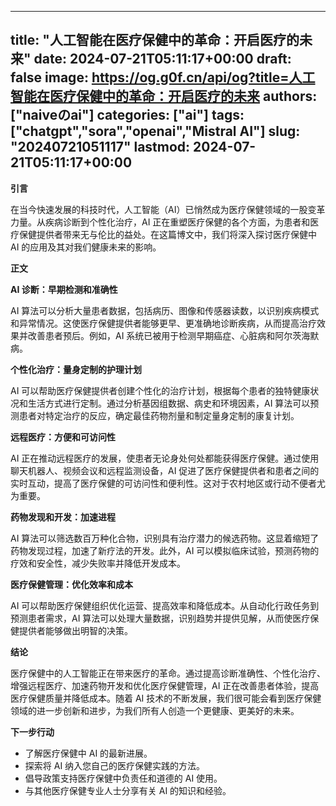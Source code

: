 
---
title: "人工智能在医疗保健中的革命：开启医疗的未来"
date: 2024-07-21T05:11:17+00:00
draft: false
image: https://og.g0f.cn/api/og?title=人工智能在医疗保健中的革命：开启医疗的未来
authors: ["naiveのai"]
categories: ["ai"]
tags: ["chatgpt","sora","openai","Mistral AI"]
slug: "20240721051117"
lastmod: 2024-07-21T05:11:17+00:00
---
**引言**

在当今快速发展的科技时代，人工智能（AI）已悄然成为医疗保健领域的一股变革力量。从疾病诊断到个性化治疗，AI 正在重塑医疗保健的各个方面，为患者和医疗保健提供者带来无与伦比的益处。在这篇博文中，我们将深入探讨医疗保健中 AI 的应用及其对我们健康未来的影响。

**正文**

**AI 诊断：早期检测和准确性**

AI 算法可以分析大量患者数据，包括病历、图像和传感器读数，以识别疾病模式和异常情况。这使医疗保健提供者能够更早、更准确地诊断疾病，从而提高治疗效果并改善患者预后。例如，AI 系统已被用于检测早期癌症、心脏病和阿尔茨海默病。

**个性化治疗：量身定制的护理计划**

AI 可以帮助医疗保健提供者创建个性化的治疗计划，根据每个患者的独特健康状况和生活方式进行定制。通过分析基因组数据、病史和环境因素，AI 算法可以预测患者对特定治疗的反应，确定最佳药物剂量和制定量身定制的康复计划。

**远程医疗：方便和可访问性**

AI 正在推动远程医疗的发展，使患者无论身处何处都能获得医疗保健。通过使用聊天机器人、视频会议和远程监测设备，AI 促进了医疗保健提供者和患者之间的实时互动，提高了医疗保健的可访问性和便利性。这对于农村地区或行动不便者尤为重要。

**药物发现和开发：加速进程**

AI 算法可以筛选数百万种化合物，识别具有治疗潜力的候选药物。这显着缩短了药物发现过程，加速了新疗法的开发。此外，AI 可以模拟临床试验，预测药物的疗效和安全性，减少失败率并降低开发成本。

**医疗保健管理：优化效率和成本**

AI 可以帮助医疗保健组织优化运营、提高效率和降低成本。从自动化行政任务到预测患者需求，AI 算法可以处理大量数据，识别趋势并提供见解，从而使医疗保健提供者能够做出明智的决策。

**结论**

医疗保健中的人工智能正在带来医疗的革命。通过提高诊断准确性、个性化治疗、增强远程医疗、加速药物开发和优化医疗保健管理，AI 正在改善患者体验，提高医疗保健质量并降低成本。随着 AI 技术的不断发展，我们很可能会看到医疗保健领域的进一步创新和进步，为我们所有人创造一个更健康、更美好的未来。

**下一步行动**

* 了解医疗保健中 AI 的最新进展。
* 探索将 AI 纳入您自己的医疗保健实践的方法。
* 倡导政策支持医疗保健中负责任和道德的 AI 使用。
* 与其他医疗保健专业人士分享有关 AI 的知识和经验。